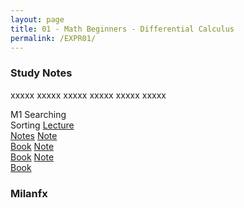 ```yaml
---
layout: page
title: 01 - Math Beginners - Differential Calculus
permalink: /EXPR01/
---
```


<h3>Study Notes</h3>

xxxxx xxxxx xxxxx xxxxx xxxxx xxxxx

<div>
  <span class="note">M1 Searching<br>Sorting</span>
  <a href="/03-MSDS-Courses/MSDS01/M1/" class="icon">Lecture<br>Notes</a>
  <a href="/03-MSDS-Courses/MSDS01/M2/" class="icon">Note<br>Book</a>
  <a href="/03-MSDS-Courses/MSDS01/M2/" class="icon">Note<br>Book</a>
  <a href="/03-MSDS-Courses/MSDS01/M2/" class="icon">Note<br>Book</a>
</div>

<h3>Milanfx</h3>